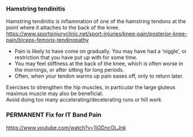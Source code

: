 
### Hamstring tendinitis
Hamstring tendinitis is inflammation of one of the hamstring tendons at the point where it attaches to the back of the knee.   
https://www.sportsinjuryclinic.net/sport-injuries/knee-pain/posterior-knee-pain/biceps-femoris-tendinopathy  
- Pain is likely to have come on gradually. You may have had a ‘niggle’, or restriction that you have put up with for some time.
- You may feel stiffness at the back of the knee, which is often worse in the mornings, or after sitting for long periods.
- Often, when your tendon warms up pain eases off, only to return later.

Exercises to strengthen the hip muscles, in particular the large gluteus maximus muscle may also be beneficial.  
Avoid doing too many accelerating/decelerating runs or hill work  

### PERMANENT Fix for IT Band Pain  
https://www.youtube.com/watch?v=1iODncOLJnk

